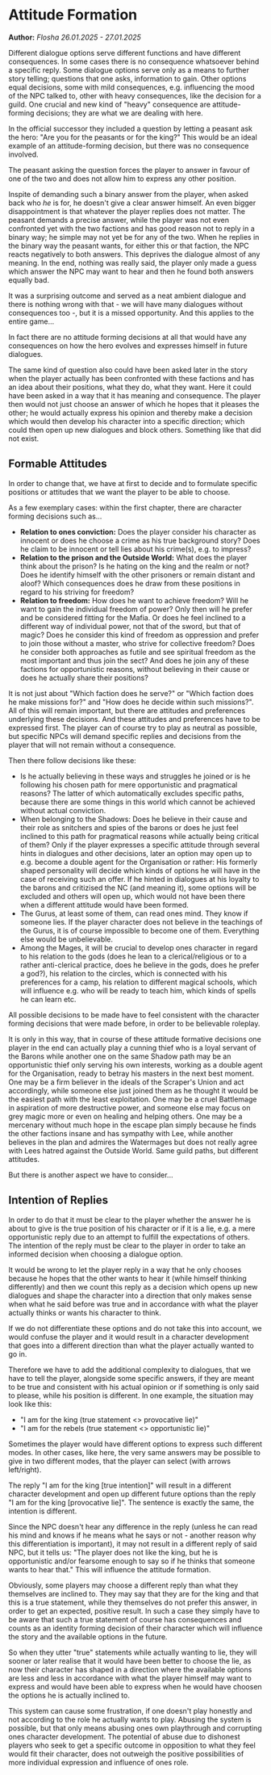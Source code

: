 # Attitude Formation

**Author:** *Flosha*
*26.01.2025 - 27.01.2025*

Different dialogue options serve different functions and have different consequences. In some cases there is no consequence whatsoever behind a specific reply. Some dialogue options serve only as a means to further story telling; questions that one asks, information to gain. Other options equal decisions, some with mild consequences, e.g. influencing the mood of the NPC talked to, other with heavy consequences, like the decision for a guild. One crucial and new kind of "heavy" consequence are attitude-forming decisions; they are what we are dealing with here.

In the official successor they included a question by letting a peasant ask the hero: "Are you for the peasants or for the king?" This would be an ideal example of an attitude-forming decision, but there was no consequence involved. 

The peasant asking the question forces the player to answer in favour of one of the two and does not allow him to express any other position. 

Inspite of demanding such a binary answer from the player, when asked back who *he* is for, he doesn't give a clear answer himself. An even bigger disappointment is that whatever the player replies does not matter. The peasant demands a precise answer, while the player was not even confronted yet with the two factions and has good reason not to reply in a binary way; he simple may not yet be for any of the two. When he replies in the binary way the peasant wants, for either this or that faction, the NPC reacts negatively to both answers. This deprives the dialogue almost of any meaning. In the end, nothing was really said, the player only made a guess which answer the NPC may want to hear and then he found both answers equally bad. 

It was a surprising outcome and served as a neat ambient dialogue and there is nothing wrong with that - we will have many dialogues without consequences too -, but it is a missed opportunity. And this applies to the entire game...

In fact there are no attitude forming decisions at all that would have any consequences on how the hero evolves and expresses himself in future dialogues.

The same kind of question also could have been asked later in the story when the player actually has been confronted with these factions and has an idea about their positions, what they do, what they want. Here it could have been asked in a way that it has meaning and consequence. The player then would not just choose an answer of which he hopes that it pleases the other; he would actually express his opinion and thereby make a decision which would then develop his character into a specific direction; which could then open up new dialogues and block others. Something like that did not exist. 


## Formable Attitudes

In order to change that, we have at first to decide and to formulate specific positions or attitudes that we want the player to be able to choose. 

As a few exemplary cases: within the first chapter, there are character forming decisions such as...

* **Relation to ones conviction:** Does the player consider his character as innocent or does he choose a crime as his true background story? Does he claim to be innocent or tell lies about his crime(s), e.g. to impress? 
* **Relation to the prison and the Outside World:** What does the player think about the prison? Is he hating on the king and the realm or not? Does he identify himself with the other prisoners or remain distant and aloof? Which consequences does he draw from these positions in regard to his striving for freedom? 
* **Relation to freedom:** How does he want to achieve freedom? Will he want to gain the individual freedom of power? Only then will he prefer and be considered fitting for the Mafia. Or does he feel inclined to a different way of individual power, not that of the sword, but that of magic? Does he consider this kind of freedom as oppression and prefer to join those without a master, who strive for collective freedom? Does he consider both approaches as futile and see spiritual freedom as the most important and thus join the sect? And does he join any of these factions for opportunistic reasons, without believing in their cause or does he actually share their positions?

It is not just about "Which faction does he serve?" or "Which faction does he make missions for?" and "How does he decide within such missions?". All of this will remain important, but there are attitudes and preferences underlying these decisions. And these attitudes and preferences have to be expressed first. The player can of course try to play as neutral as possible, but specific NPCs will demand specific replies and decisions from the player that will not remain without a consequence. 

Then there follow decisions like these:
* Is he actually believing in these ways and struggles he joined or is he following his chosen path for mere opportunistic and pragmatical reasons? The latter of which automatically excludes specific paths, because there are some things in this world which cannot be achieved without actual conviction.
* When belonging to the Shadows: Does he believe in their cause and their role as snitchers and spies of the barons or does he just feel inclined to this path for pragmatical reasons while actually being critical of them? Only if the player expresses a specific attitude through several hints in dialogues and other decisions, later an option may open up to e.g. become a double agent for the Organisation or rather: His formerly shaped personality will decide which kinds of options he will have in the case of receiving such an offer. If he hinted in dialogues at his loyalty to the barons and critizised the NC (and meaning it), some options will be excluded and others will open up, which would not have been there when a different attitude would have been formed.
* The Gurus, at least some of them, can read ones mind. They know if someone lies. If the player character does not believe in the teachings of the Gurus, it is of course impossible to become one of them. Everything else would be unbelievable.
* Among the Mages, it will be crucial to develop ones character in regard to his relation to the gods (does he lean to a clerical/religious or to a rather anti-clerical practice, does he believe in the gods, does he prefer a god?), his relation to the circles, which is connected with his preferences for a camp, his relation to different magical schools, which will influence e.g. who will be ready to teach him, which kinds of spells he can learn etc.

All possible decisions to be made have to feel consistent with the character forming decisions that were made before, in order to be believable roleplay. 

It is only in this way, that in course of these attitude formative decisions one player in the end can actually play a cunning thief who is a loyal servant of the Barons while another one on the same Shadow path may be an opportunistic thief only serving his own interests, working as a double agent for the Organisation, ready to betray his masters in the next best moment. One may be a firm believer in the ideals of the Scraper's Union and act accordingly, while someone else just joined them as he thought it would be the easiest path with the least exploitation. One may be a cruel Battlemage in aspiration of more destructive power, and someone else may focus on grey magic more or even on healing and helping others. One may be a mercenary without much hope in the escape plan simply because he finds the other factions insane and has sympathy with Lee, while another believes in the plan and admires the Watermages but does not really agree with Lees hatred against the Outside World. Same guild paths, but different attitudes. 

But there is another aspect we have to consider... 


## Intention of Replies

In order to do that it must be clear to the player whether the answer he is about to give is the true position of his character or if it is a lie, e.g. a mere opportunistic reply due to an attempt to fulfill the expectations of others. The intention of the reply must be clear to the player in order to take an informed decision when choosing a dialogue option.

It would be wrong to let the player reply in a way that he only chooses because he hopes that the other wants to hear it (while himself thinking differently) and then we count this reply as a decision which opens up new dialogues and shape the character into a direction that only makes sense when what he said before was true and in accordance with what the player actually thinks or wants his character to think. 

If we do not differentiate these options and do not take this into account, we would confuse the player and it would result in a character development that goes into a different direction than what the player actually wanted to go in. 

Therefore we have to add the additional complexity to dialogues, that we have to tell the player, alongside some specific answers, if they are meant to be true and consistent with his actual opinion or if something is only said to please, while his position is different. In one example, the situation may look like this:

* "I am for the king (true statement <> provocative lie)"
* "I am for the rebels (true statement <> opportunistic lie)"

Sometimes the player would have different options to express such different modes. In other cases, like here, the very same answers may be possible to give in two different modes, that the player can select (with arrows left/right).

The reply "I am for the king [true intention]" will result in a different character development and open up different future options than the reply "I am for the king [provocative lie]". The sentence is exactly the same, the intention is different. 

Since the NPC doesn't hear any difference in the reply (unless he can read his mind and knows if he means what he says or not - another reason why this differentiation is important), it may not result in a different reply of said NPC, but it tells us: "The player does not like the king, but he is opportunistic and/or fearsome enough to say so if he thinks that someone wants to hear that." This will influence the attitude formation.

Obviously, some players may choose a different reply than what they themselves are inclined to. They may say that they are for the king and that this is a true statement, while they themselves do not prefer this answer, in order to get an expected, positive result. In such a case they simply have to be aware that such a true statement of course has consequences and counts as an identity forming decision of their character which will influence the story and the available options in the future. 

So when they utter "true" statements while actually wanting to lie, they will sooner or later realise that it would have been better to choose the lie, as now their character has shaped in a direction where the available options are less and less in accordance with what the player himself may want to express and would have been able to express when he would have choosen the options he is actually inclined to. 

This system can cause some frustration, if one doesn't play honestly and not according to the role he actually wants to play. Abusing the system is possible, but that only means abusing ones own playthrough and corrupting ones character development. The potential of abuse due to dishonest players who seek to get a specific outcome in opposition to what they feel would fit their character, does not outweigh the positive possibilities of more individual expression and influence of ones role. 
